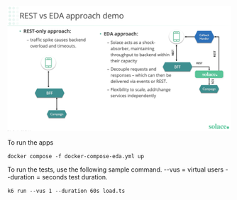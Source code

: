 ![The demo illustration](https://github.com/arih1299/demo-eda/blob/master/flow.png "The demo illustration")

To run the apps
```
docker compose -f docker-compose-eda.yml up
```

To run the tests, use the following sample command.
--vus = virtual users
--duration = seconds test duration.
```
k6 run --vus 1 --duration 60s load.ts
```